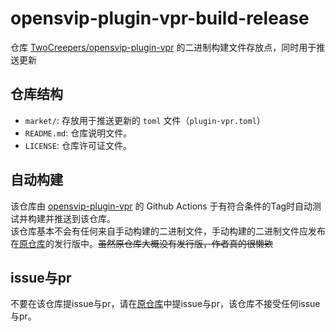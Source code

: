 # opensvip-plugin-vpr-build-release
仓库 [TwoCreepers/opensvip-plugin-vpr](https://github.com/TwoCreepers/opensvip-plugin-vpr) 的二进制构建文件存放点，同时用于推送更新

## 仓库结构

- `market/`: 存放用于推送更新的 `toml` 文件（`plugin-vpr.toml`）
- `README.md`: 仓库说明文件。
- `LICENSE`: 仓库许可证文件。

## 自动构建

该仓库由 [opensvip-plugin-vpr](https://github.com/TwoCreepers/opensvip-plugin-vpr) 的 Github Actions 于有符合条件的Tag时自动测试并构建并推送到该仓库。  
该仓库基本不会有任何来自手动构建的二进制文件，手动构建的二进制文件应发布在[原仓库](https://github.com/TwoCreepers/opensvip-plugin-vpr)的发行版中。~~虽然原仓库大概没有发行版，作者真的很懒欸~~  

## issue与pr

不要在该仓库提issue与pr，请在[原仓库](https://github.com/TwoCreepers/opensvip-plugin-vpr)中提issue与pr，该仓库不接受任何issue与pr。
